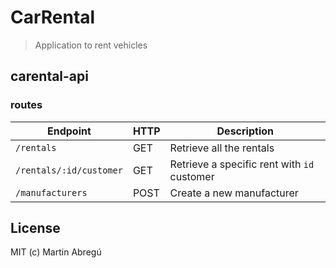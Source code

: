 # CarRental
> Application to rent vehicles 

## carental-api
### routes

| Endpoint | HTTP | Description |
| --- | --- | --- |
| `/rentals` | GET | Retrieve all the rentals |
| `/rentals/:id/customer` | GET | Retrieve a specific rent with `id` customer |
| `/manufacturers` | POST | Create a new manufacturer |

## License
MIT (c) Martin Abregú
